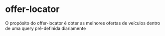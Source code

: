 # offer-locator
O propósito do offer-locator é obter as melhores ofertas de veículos dentro de uma query pré-definida diariamente
